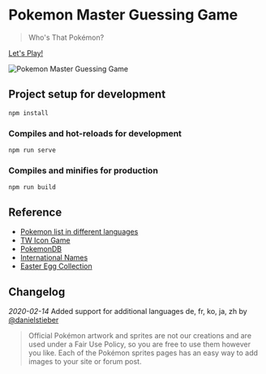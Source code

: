 
# Pokemon Master Guessing Game

> Who's That Pokémon?

[Let's Play!](https://weichiachang.github.io/pokemon-master)

![Pokemon Master Guessing Game](https://upload.cc/i1/2020/02/14/tMVRoZ.png)

## Project setup for development
```
npm install
```

### Compiles and hot-reloads for development
```
npm run serve
```

### Compiles and minifies for production
```
npm run build
```

## Reference

- [Pokemon list in different languages](https://pokefans.net/pokedex/pokemon-liste/internationale-namen)
- [TW Icon Game](https://github.com/WeiChiaChang/twicon-game)
- [PokemonDB](https://pokemondb.net/sprites)
- [International Names](https://pokefans.net/pokedex/pokemon-liste/internationale-namen)
- [Easter Egg Collection](https://github.com/WeiChiaChang/easter-egg-collection)

## Changelog
*2020-02-14* Added support for additional languages de, fr, ko, ja, zh  by [@danielstieber](@danielstieber)

> Official Pokémon artwork and sprites are not our creations and are used under a Fair Use Policy, so you are free to use them however you like. Each of the Pokémon sprites pages has an easy way to add images to your site or forum post.
